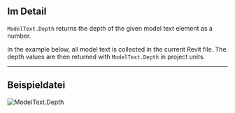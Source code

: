## Im Detail
`ModelText.Depth` returns the depth of the given model text element as a number.

In the example below, all model text is collected in the current Revit file. The depth values are then returned with `ModelText.Depth` in project units.
___
## Beispieldatei

![ModelText.Depth](./Revit.Elements.ModelText.Depth_img.jpg)
